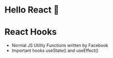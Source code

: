 # Hello React 🚀

# React Hooks

- Normal JS Utility Functions written by Facebook
- Important hooks useState() and useEffect()

